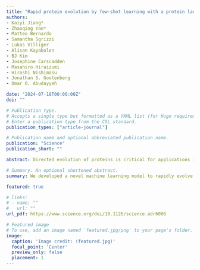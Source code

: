 ```yaml
---
title: "Rapid protein evolution by few-shot learning with a protein language model"
authors:
- Kaiyi Jiang*
- Zhaoqing Yan*
- Matteo Bernardo
- Samantha Sgrizzi
- Lukas Villiger
- Alisan Kayabolen
- BJ Kim
- Josephine Carscadden
- Masahiro Hiraizumi
- Hiroshi Nishimasu
- Jonathan S. Gootenberg 
- Omar O. Abudayyeh

date: "2024-07-18T00:00:00Z"
doi: ""

# Publication type.
# Accepts a single type but formatted as a YAML list (for Hugo requirements).
# Enter a publication type from the CSL standard.
publication_types: ["article-journal"]

# Publication name and optional abbreviated publication name.
publication: "Science"
publication_short: ""

abstract: Directed evolution of proteins is critical for applications in basic biological research, therapeutics, diagnostics, and sustainability. However, directed evolution methods are labor intensive, cannot efficiently optimize over multiple protein properties, and are often trapped by local maxima. In silico-directed evolution methods incorporating protein language models (PLMs) have the potential to accelerate this engineering process, but current approaches fail to generalize across diverse protein families. We introduce EVOLVEpro, a few-shot active learning framework to rapidly improve protein activity using a combination of PLMs and protein activity predictors, achieving improved activity with as few as four rounds of evolution. EVOLVEpro substantially enhances the efficiency and effectiveness of in silico protein evolution, surpassing current state-of-the-art methods and yielding proteins with up to 100-fold improvement of desired properties. We showcase EVOLVEpro for five proteins across three applications, T7 RNA polymerase for RNA production, a miniature CRISPR nuclease, a prime editor, and an integrase for genome editing, and a monoclonal antibody for epitope binding. These results demonstrate the advantages of few-shot active learning with small amounts of experimental data over zero-shot predictions. EVOLVEpro paves the way for broader applications of AI-guided protein engineering in biology and medicine.

# Summary. An optional shortened abstract.
summary: We developed a novel machine learning model to rapidly evolve protein in silico for higher activity. We demonstrated SOTA performance for EVOLVEpro across DMS benchamarks and used it evolve a highly active genome editing toolbox and T7 RNAP that are orders of magnitude higher fiedlity than current used wild-type. 

featured: true

# links:
# - name: ""
#   url: ""
url_pdf: https://www.science.org/doi/10.1126/science.adr6006

# Featured image
# To use, add an image named `featured.jpg/png` to your page's folder. 
image:
  caption: 'Image credit: (featured.jpg)'
  focal_point: 'Center'
  preview_only: false
  placement: 1
---
```




